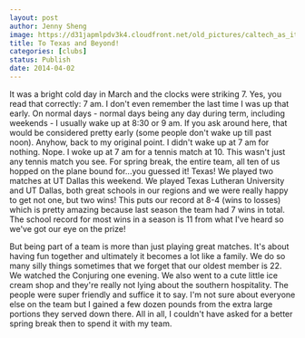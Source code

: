 ```yaml
---
layout: post
author: Jenny Sheng
image: https://d31japmlpdv3k4.cloudfront.net/old_pictures/caltech_as_it_happens/6a0105349b8251970b01a5118eadc7970c.jpg
title: To Texas and Beyond! 
categories: [clubs]
status: Publish
date: 2014-04-02
---
```


It was a bright cold day in March and the clocks were striking 7. Yes, you read that correctly: 7 am. I don't even remember the last time I was up that early. On normal days - normal days being any day during term, including weekends - I usually wake up at 8:30 or 9 am. If you ask around here, that would be considered pretty early (some people don't wake up till past noon). Anyhow, back to my original point. I didn't wake up at 7 am for nothing. Nope. I woke up at 7 am for a tennis match at 10. This wasn't just any tennis match you see. For spring break, the entire team, all ten of us hopped on the plane bound for...you guessed it! Texas!
We played two matches at UT Dallas this weekend. We played Texas Lutheran University and UT Dallas, both great schools in our regions and we were really happy to get not one, but two wins! This puts our record at 8-4 (wins to losses) which is pretty amazing because last season the team had 7 wins in total. The school record for most wins in a season is 11 from what I've heard so we've got our eye on the prize!

But being part of a team is more than just playing great matches. It's about having fun together and ultimately it becomes a lot like a family. We do so many silly things sometimes that we forget that our oldest member is 22. We watched the Conjuring one evening. We also went to a cute little ice cream shop and they're really not lying about the southern hospitality. The people were super friendly and suffice it to say. I'm not sure about everyone else on the team but I gained a few dozen pounds from the extra large portions they served down there. All in all, I couldn't have asked for a better spring break then to spend it with my team.

